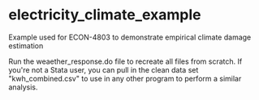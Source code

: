 # electricity_climate_example
Example used for ECON-4803 to demonstrate empirical climate damage estimation

Run the weaether_response.do file to recreate all files from scratch. If you're not a Stata user, you can pull in the clean data set "kwh_combined.csv" to use in any other program to perform a similar analysis.

